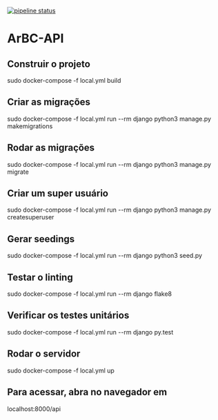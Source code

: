 [![pipeline status](https://gitlab.com/lucianosz7/2019-2-ArBC-API/badges/develop/pipeline.svg)](https://gitlab.com/lucianosz7/2019-2-ArBC-API/commits/develop)

# ArBC-API

## Construir o projeto

sudo docker-compose -f local.yml build

## Criar as migrações

sudo docker-compose -f local.yml run --rm 
django python3 manage.py makemigrations

## Rodar as migrações

sudo docker-compose -f local.yml run --rm django python3 manage.py migrate

## Criar um super usuário

sudo docker-compose -f local.yml run --rm django python3 manage.py createsuperuser

## Gerar seedings

sudo docker-compose -f local.yml run --rm django python3 seed.py

## Testar o linting

sudo docker-compose -f local.yml run --rm django flake8

## Verificar os testes unitários

sudo docker-compose -f local.yml run --rm django py.test

## Rodar o servidor

sudo docker-compose -f local.yml up

## Para acessar, abra no navegador em

localhost:8000/api
